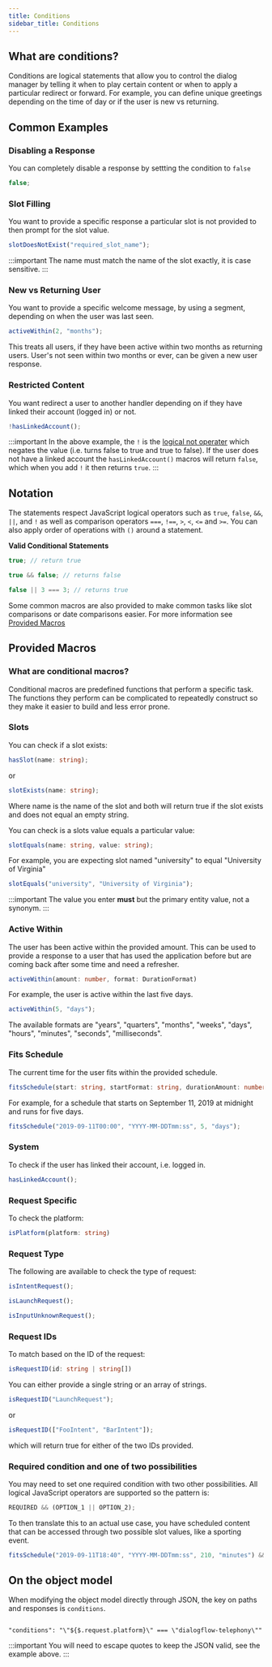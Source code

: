 ```yaml
---
title: Conditions
sidebar_title: Conditions
---
```


## What are conditions?

Conditions are logical statements that allow you to control the dialog manager by telling it when to play certain content or when to apply a particular redirect or forward. For example, you can define unique greetings depending on the time of day or if the user is new vs returning.

## Common Examples

### Disabling a Response

You can completely disable a response by settting the condition to `false`

```javascript
false;
```

### Slot Filling

You want to provide a specific response a particular slot is not provided to then prompt for the slot value.

```javascript
slotDoesNotExist("required_slot_name");
```

:::important
The name must match the name of the slot exactly, it is case sensitive.
:::

### New vs Returning User

You want to provide a specific welcome message, by using a segment, depending on when the user was last seen.

```js
activeWithin(2, "months");
```

This treats all users, if they have been active within two months as returning users. User's not seen within two months or ever, can be given a new user response.

### Restricted Content

You want redirect a user to another handler depending on if they have linked their account (logged in) or not.

```js
!hasLinkedAccount();
```

:::important
In the above example, the `!` is the [logical not operater](https://developer.mozilla.org/en-US/docs/Web/JavaScript/Reference/Operators/Logical_NOT) which negates the value (i.e. turns false to true and true to false). If the user does not have a linked account the `hasLinkedAccount()` macros will return `false`, which when you add `!` it then returns `true`.
:::

## Notation

The statements respect JavaScript logical operators such as `true`, `false`, `&&`, `||`, and `!` as well as comparison operators `===`, `!==`, `>`, `<`, `<=` and `>=`. You can also apply order of operations with `()` around a statement.

**Valid Conditional Statements**

```javascript
true; // return true
```

```javascript
true && false; // returns false
```

```javascript
false || 3 === 3; // returns true
```

Some common macros are also provided to make common tasks like slot comparisons or date comparisons easier. For more information see [Provided Macros](#provided-macros)

## Provided Macros

### What are conditional macros?

Conditional macros are predefined functions that perform a specific task. The functions they perform can be complicated to repeatedly construct so they make it easier to build and less error prone.

### Slots

You can check if a slot exists:

```ts
hasSlot(name: string);
```

or

```ts
slotExists(name: string);
```

Where name is the name of the slot and both will return true if the slot exists and does not equal an empty string.

You can check is a slots value equals a particular value:

```ts
slotEquals(name: string, value: string);
```

For example, you are expecting slot named "university" to equal "University of Virginia"

```ts
slotEquals("university", "University of Virginia");
```

:::important
The value you enter **must** but the primary entity value, not a synonym.
:::

### Active Within

The user has been active within the provided amount. This can be used to provide a response to a user that has used the application before but are coming back after some time and need a refresher.

```ts
activeWithin(amount: number, format: DurationFormat)
```

For example, the user is active within the last five days.

```ts
activeWithin(5, "days");
```

The available formats are "years", "quarters", "months", "weeks", "days", "hours", "minutes", "seconds", "milliseconds".

### Fits Schedule

The current time for the user fits within the provided schedule.

```ts
fitsSchedule(start: string, startFormat: string, durationAmount: number, durationFormat: string, timeZone?: string)
```

For example, for a schedule that starts on September 11, 2019 at midnight and runs for five days.

```ts
fitsSchedule("2019-09-11T00:00", "YYYY-MM-DDTmm:ss", 5, "days");
```

### System

To check if the user has linked their account, i.e. logged in.

```js
hasLinkedAccount();
```

### Request Specific

To check the platform:

```ts
isPlatform(platform: string)
```

### Request Type

The following are available to check the type of request:

```js
isIntentRequest();
```

```js
isLaunchRequest();
```

```js
isInputUnknownRequest();
```

### Request IDs

To match based on the ID of the request:

```ts
isRequestID(id: string | string[])
```

You can either provide a single string or an array of strings.

```ts
isRequestID("LaunchRequest");
```

or

```ts
isRequestID(["FooIntent", "BarIntent"]);
```

which will return true for either of the two IDs provided.

### Required condition and one of two possibilities

You may need to set one required condition with two other possibilities. All logical JavaScript operators are supported so the pattern is:

```js
REQUIRED && (OPTION_1 || OPTION_2);
```

To then translate this to an actual use case, you have scheduled content that can be accessed through two possible slot values, like a sporting event.

```ts
fitsSchedule("2019-09-11T18:40", "YYYY-MM-DDTmm:ss", 210, "minutes") && ( slotEquals("team", "one") || slotEquals("team", "two")
```

## On the object model

When modifying the object model directly through JSON, the key on paths and responses is `conditions`.

```

"conditions": "\"${$.request.platform}\" === \"dialogflow-telephony\""

```

:::important
You will need to escape quotes to keep the JSON valid, see the example above.
:::

```

```

